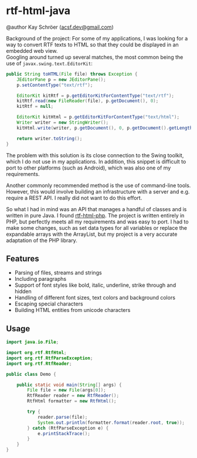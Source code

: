 # rtf-html-java
@author Kay Schröer (acsf.dev@gmail.com)

Background of the project: For some of my applications, I was looking for a way to convert RTF texts to HTML so that they could be displayed in an embedded web view.  
Googling around turned up several matches, the most common being the use of `javax.swing.text.EditorKit`:

```java
public String toHTML(File file) throws Exception {
    JEditorPane p = new JEditorPane();
    p.setContentType("text/rtf");

    EditorKit kitRtf = p.getEditorKitForContentType("text/rtf");
    kitRtf.read(new FileReader(file), p.getDocument(), 0);
    kitRtf = null;

    EditorKit kitHtml = p.getEditorKitForContentType("text/html");
    Writer writer = new StringWriter();
    kitHtml.write(writer, p.getDocument(), 0, p.getDocument().getLength());

    return writer.toString();
}
```

The problem with this solution is its close connection to the Swing toolkit, which I do not use in my applications. In addition, this snippet is difficult to port to other platforms (such as Android), which was also one of my requirements.

Another commonly recommended method is the use of command-line tools. However, this would involve building an infrastructure with a server and e.g. require a REST API. I really did not want to do this effort.

So what I had in mind was an API that manages a handful of classes and is written in pure Java. I found [rtf-html-php](https://github.com/henck/rtf-html-php). The project is written entirely in PHP, but perfectly meets all my requirements and was easy to port. I had to make some changes, such as set data types for all variables or replace the expandable arrays with the ArrayList, but my project is a very accurate adaptation of the PHP library.

## Features

- Parsing of files, streams and strings
- Including paragraphs
- Support of font styles like bold, italic, underline, strike through and hidden
- Handling of different font sizes, text colors and background colors
- Escaping special characters
- Building HTML entities from unicode characters

## Usage

```java
import java.io.File;

import org.rtf.RtfHtml;
import org.rtf.RtfParseException;
import org.rtf.RtfReader;

public class Demo {

    public static void main(String[] args) {
        File file = new File(args[0]);
        RtfReader reader = new RtfReader();
        RtfHtml formatter = new RtfHtml();

        try {
            reader.parse(file);
            System.out.println(formatter.format(reader.root, true));
        } catch (RtfParseException e) {
            e.printStackTrace();
        }
    }
}
```
